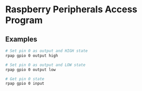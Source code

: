 # Raspberry Peripherals Access Program

## Examples
```sh
# Set pin 0 as output and HIGH state
rpap gpio 0 output high

# Set pin 0 as output and LOW state
rpap gpio 0 output low

# Get pin 0 state
rpap gpio 0 input

```
